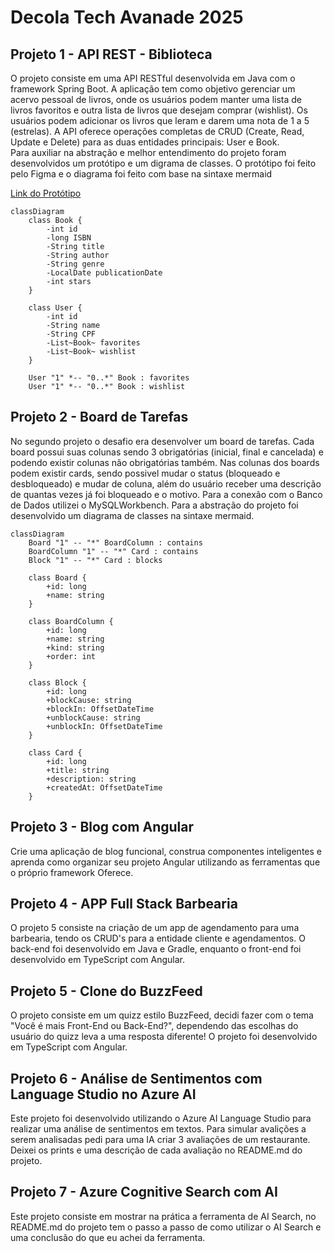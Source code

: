 # Decola Tech Avanade 2025
## Projeto 1 - API REST - Biblioteca 
<p>O projeto consiste em uma API RESTful desenvolvida em Java com o framework Spring Boot. A aplicação tem como objetivo gerenciar um acervo pessoal de livros, onde os usuários podem manter uma lista de livros favoritos e outra lista de livros que desejam comprar (wishlist). Os usuários podem adicionar os livros que leram e darem uma nota de 1 a 5 (estrelas). A API oferece operações completas de CRUD (Create, Read, Update e Delete) para as duas entidades principais: User e Book. 
<br>Para auxiliar na abstração e melhor entendimento do projeto foram desenvolvidos um protótipo e um digrama de classes. O protótipo foi feito pelo Figma e o diagrama foi feito com base na sintaxe mermaid</p>
<a href="https://drive.google.com/file/d/1ROQKl-DViSmt8UlK6o8ymMHjD2BxGrDO/view?usp=sharing">Link do Protótipo</a> 

```mermaid
classDiagram
    class Book {
        -int id
        -long ISBN
        -String title
        -String author
        -String genre
        -LocalDate publicationDate
        -int stars
    }

    class User {
        -int id
        -String name
        -String CPF
        -List~Book~ favorites
        -List~Book~ wishlist
    }

    User "1" *-- "0..*" Book : favorites
    User "1" *-- "0..*" Book : wishlist
````

## Projeto 2 - Board de Tarefas 
No segundo projeto o desafio era desenvolver um board de tarefas. Cada board possui suas colunas sendo 3 obrigatórias (inicial, final e cancelada) e podendo existir colunas não obrigatórias também. Nas colunas dos boards podem existir cards, sendo possivel mudar o status (bloqueado e desbloqueado) e mudar de coluna, além do usuário receber uma descrição de quantas vezes já foi bloqueado e o motivo. Para a conexão com o Banco de Dados utilizei o MySQLWorkbench. Para a abstração do projeto foi desenvolvido um diagrama de classes na sintaxe mermaid.

```mermaid
classDiagram
    Board "1" -- "*" BoardColumn : contains
    BoardColumn "1" -- "*" Card : contains
    Block "1" -- "*" Card : blocks
    
    class Board {
        +id: long
        +name: string
    }
    
    class BoardColumn {
        +id: long
        +name: string
        +kind: string
        +order: int
    }
    
    class Block {
        +id: long
        +blockCause: string
        +blockIn: OffsetDateTime
        +unblockCause: string
        +unblockIn: OffsetDateTime
    }
    
    class Card {
        +id: long
        +title: string
        +description: string
        +createdAt: OffsetDateTime
    }
```

## Projeto 3 - Blog com Angular
Crie uma aplicação de blog funcional, construa componentes inteligentes e aprenda como organizar seu projeto Angular utilizando as ferramentas que o próprio framework Oferece.

## Projeto 4 - APP Full Stack Barbearia
O projeto 5 consiste na criação de um app de agendamento para uma barbearia, tendo os CRUD's para a entidade cliente e agendamentos. O back-end foi desenvolvido em Java e Gradle, enquanto o front-end foi desenvolvido em TypeScript com Angular.

## Projeto 5 - Clone do BuzzFeed
O projeto consiste em um quizz estilo BuzzFeed, decidi fazer com o tema "Você é mais Front-End ou Back-End?", dependendo das escolhas do usuário do quizz leva a uma resposta diferente! O projeto foi desenvolvido em TypeScript com Angular.

## Projeto 6 - Análise de Sentimentos com Language Studio no Azure AI
Este projeto foi desenvolvido utilizando o Azure AI Language Studio para realizar uma análise de sentimentos em textos. Para simular avalições a serem analisadas pedi para uma IA criar 3 avaliações de um restaurante. Deixei os prints e uma descrição de cada avaliação no README.md do projeto. 

## Projeto 7 - Azure Cognitive Search com AI
Este projeto consiste em mostrar na prática a ferramenta de AI Search, no README.md do projeto tem o passo a passo de como utilizar o AI Search e uma conclusão do que eu achei da ferramenta.
